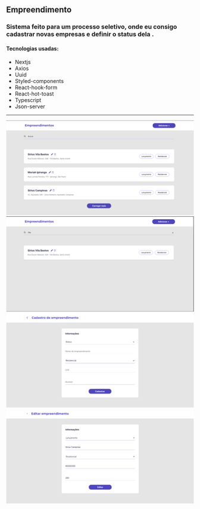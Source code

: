 ## Empreendimento

### Sistema feito para um processo seletivo, onde eu consigo cadastrar novas empresas e definir o status dela .

#### Tecnologias usadas:

- Nextjs
- Axios
- Uuid
- Styled-components
- React-hook-form
- React-hot-toast
- Typescript
- Json-server

<hr>

<img src='public/Captura de tela de 2022-01-25 09-59-16.png'>

<img src='public/Captura de tela de 2022-01-25 09-59-36.png'>

<img src="public/Captura de tela de 2022-01-25 09-59-46.png">

<img src="public/Captura de tela de 2022-01-25 10-00-46.png">
